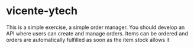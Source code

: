 # vicente-ytech
 This is a simple exercise, a simple order manager. You should develop an API where users can create and manage orders. Items can be ordered and orders are automatically fulfilled as soon as the item stock allows it
